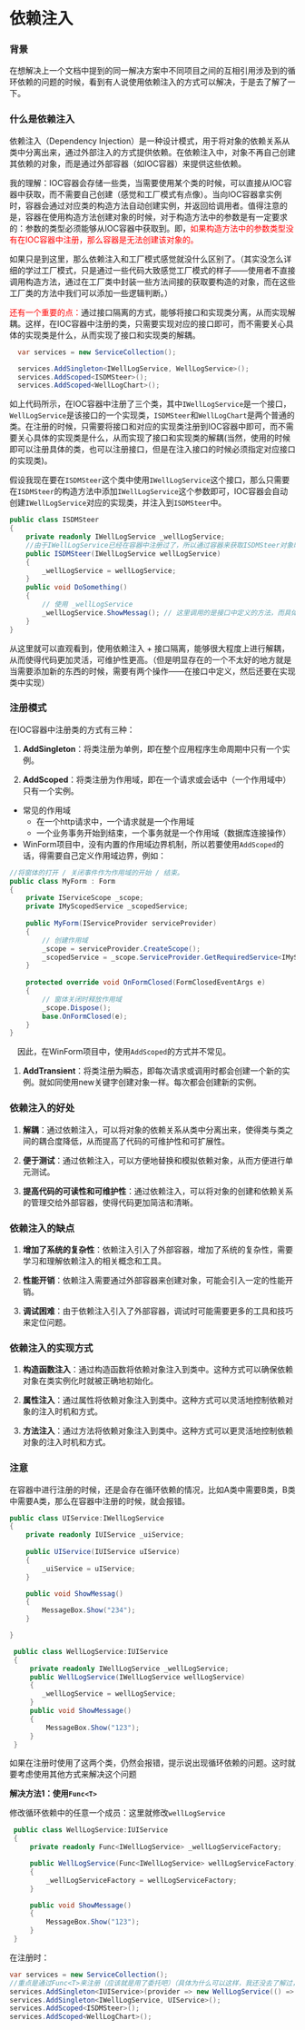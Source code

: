 # 依赖注入

### 背景

在想解决上一个文档中提到的同一解决方案中不同项目之间的互相引用涉及到的循环依赖的问题的时候，看到有人说使用依赖注入的方式可以解决，于是去了解了一下。

### 什么是依赖注入

依赖注入（Dependency Injection）是一种设计模式，用于将对象的依赖关系从类中分离出来，通过外部注入的方式提供依赖。在依赖注入中，对象不再自己创建其依赖的对象，而是通过外部容器（如IOC容器）来提供这些依赖。

我的理解：IOC容器会存储一些类，当需要使用某个类的时候，可以直接从IOC容器中获取，而不需要自己创建（感觉和工厂模式有点像）。当向IOC容器拿实例时，容器会通过对应类的构造方法自动创建实例，并返回给调用者。值得注意的是，容器在使用构造方法创建对象的时候，对于构造方法中的参数是有一定要求的：参数的类型必须能够从IOC容器中获取到。即，<font color="red">如果构造方法中的参数类型没有在IOC容器中注册，那么容器是无法创建该对象的。</font>

如果只是到这里，那么依赖注入和工厂模式感觉就没什么区别了。（其实没怎么详细的学过工厂模式，只是通过一些代码大致感觉工厂模式的样子——使用者不直接调用构造方法，通过在工厂类中封装一些方法间接的获取要构造的对象，而在这些工厂类的方法中我们可以添加一些逻辑判断。）

<font color="red">还有一个重要的点：</font>通过接口隔离的方式，能够将接口和实现类分离，从而实现解耦。这样，在IOC容器中注册的类，只需要实现对应的接口即可，而不需要关心具体的实现类是什么，从而实现了接口和实现类的解耦。

```csharp
  var services = new ServiceCollection();

  services.AddSingleton<IWellLogService, WellLogService>();
  services.AddScoped<ISDMSteer>();
  services.AddScoped<WellLogChart>();

```

如上代码所示，在IOC容器中注册了三个类，其中`IWellLogService`是一个接口，`WellLogService`是该接口的一个实现类，`ISDMSteer`和`WellLogChart`是两个普通的类。在注册的时候，只需要将接口和对应的实现类注册到IOC容器中即可，而不需要关心具体的实现类是什么，从而实现了接口和实现类的解耦(当然，使用的时候即可以注册具体的类，也可以注册接口，但是在注入接口的时候必须指定对应接口的实现类)。

假设我现在要在`ISDMSteer`这个类中使用`IWellLogService`这个接口，那么只需要在`ISDMSteer`的构造方法中添加`IWellLogService`这个参数即可，IOC容器会自动创建`IWellLogService`对应的实现类，并注入到`ISDMSteer`中。

```csharp
public class ISDMSteer
{
    private readonly IWellLogService _wellLogService;
    //由于IWellLogService已经在容器中注册过了，所以通过容器来获取ISDMSteer对象时，容器会自动在构造函数中注入已注册过的参数
    public ISDMSteer(IWellLogService wellLogService)
    {
        _wellLogService = wellLogService;
    }
    public void DoSomething()
    {
        // 使用 _wellLogService
        _wellLogService.ShowMessag(); // 这里调用的是接口中定义的方法，而具体是哪个实现类实现这个的方法，由IOC容器决定（在注册时的时候已经指定了），这里并不需要关心
    }
}
```

从这里就可以直观看到，使用依赖注入 + 接口隔离，能够很大程度上进行解耦，从而使得代码更加灵活，可维护性更高。（但是明显存在的一个不太好的地方就是当需要添加新的东西的时候，需要有两个操作——在接口中定义，然后还要在实现类中实现）

### 注册模式

在IOC容器中注册类的方式有三种：

1. **AddSingleton**：将类注册为单例，即在整个应用程序生命周期中只有一个实例。

2. **AddScoped**：将类注册为作用域，即在一个请求或会话中（一个作用域中）只有一个实例。

- 常见的作用域
  - 在一个http请求中，一个请求就是一个作用域
  - 一个业务事务开始到结束，一个事务就是一个作用域（数据库连接操作）
- WinForm项目中，没有内置的作用域边界机制，所以若要使用`AddScoped`的话，得需要自己定义作用域边界，例如：
  
```csharp
//将窗体的打开 / 关闭事件作为作用域的开始 / 结束。
public class MyForm : Form
{
    private IServiceScope _scope;
    private IMyScopedService _scopedService;
    
    public MyForm(IServiceProvider serviceProvider)
    {
        // 创建作用域
        _scope = serviceProvider.CreateScope();
        _scopedService = _scope.ServiceProvider.GetRequiredService<IMyScopedService>();
    }
    
    protected override void OnFormClosed(FormClosedEventArgs e)
    {
        // 窗体关闭时释放作用域
        _scope.Dispose();
        base.OnFormClosed(e);
    }
}
```
&emsp;因此，在WinForm项目中，使用`AddScoped`的方式并不常见。

1. **AddTransient**：将类注册为瞬态，即每次请求或调用时都会创建一个新的实例。就如同使用new关键字创建对象一样。每次都会创建新的实例。


### 依赖注入的好处

1. **解耦**：通过依赖注入，可以将对象的依赖关系从类中分离出来，使得类与类之间的耦合度降低，从而提高了代码的可维护性和可扩展性。

2. **便于测试**：通过依赖注入，可以方便地替换和模拟依赖对象，从而方便进行单元测试。

3. **提高代码的可读性和可维护性**：通过依赖注入，可以将对象的创建和依赖关系的管理交给外部容器，使得代码更加简洁和清晰。

### 依赖注入的缺点

1. **增加了系统的复杂性**：依赖注入引入了外部容器，增加了系统的复杂性，需要学习和理解依赖注入的相关概念和工具。

2. **性能开销**：依赖注入需要通过外部容器来创建对象，可能会引入一定的性能开销。

3. **调试困难**：由于依赖注入引入了外部容器，调试时可能需要更多的工具和技巧来定位问题。

### 依赖注入的实现方式

1. **构造函数注入**：通过构造函数将依赖对象注入到类中。这种方式可以确保依赖对象在类实例化时就被正确地初始化。

2. **属性注入**：通过属性将依赖对象注入到类中。这种方式可以灵活地控制依赖对象的注入时机和方式。

3. **方法注入**：通过方法将依赖对象注入到类中。这种方式可以更灵活地控制依赖对象的注入时机和方式。

### 注意
在容器中进行注册的时候，还是会存在循环依赖的情况，比如A类中需要B类，B类中需要A类，那么在容器中注册的时候，就会报错。

```csharp
public class UIService:IWellLogService
{
    private readonly IUIService _uiService;
    
    public UIService(IUIService uIService)
    {
        _uiService = uIService;
    }

    public void ShowMessag()
    {
        MessageBox.Show("234");
    }

}
```

```csharp
 public class WellLogService:IUIService
 {
     private readonly IWellLogService _wellLogService;
     public WellLogService(IWellLogService wellLogService)
     {
        _wellLogService = wellLogService;
     }
     public void ShowMessage()
     {
         MessageBox.Show("123");
     }
 }
```

如果在注册时使用了这两个类，仍然会报错，提示说出现循环依赖的问题。这时就要考虑使用其他方式来解决这个问题

**解决方法1：使用`Func<T>`**

修改循环依赖中的任意一个成员：这里就修改`wellLogService`

```csharp
 public class WellLogService:IUIService
 {
     private readonly Func<IWellLogService> _wellLogServiceFactory;

     public WellLogService(Func<IWellLogService> wellLogServiceFactory)
     {
         _wellLogServiceFactory = wellLogServiceFactory;
     }

     public void ShowMessage()
     {
         MessageBox.Show("123");
     }
 }
```

在注册时：

```csharp
var services = new ServiceCollection();
//重点是通过Func<T>来注册（应该就是用了委托吧）（具体为什么可以这样，我还没去了解过，感觉有点像是js中的懒加载）
services.AddSingleton<IUIService>(provider => new WellLogService(() => provider.GetService<IWellLogService>()));
services.AddSingleton<IWellLogService, UIService>();
services.AddScoped<ISDMSteer>();
services.AddScoped<WellLogChart>();

```
